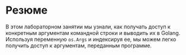 # Резюме

В этом лабораторном занятии мы узнали, как получать доступ к конкретным аргументам командной строки и выводить их в Golang. Используя переменную `os.Args` и индексируя ее, мы можем легко получить доступ к аргументам, переданным программе.
